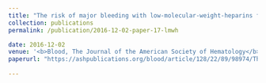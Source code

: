 ```yaml
---
title: "The risk of major bleeding with low-molecular-weight-heparins for venous thromboembolism in dialysis patients: the Q-VTE Study"
collection: publications
permalink: /publication/2016-12-02-paper-17-lmwh

date: 2016-12-02
venue: '<b>Blood, The Journal of the American Society of Hematology</b>. Adi J Klil-Drori, <b>Janie Coulombe</b>, Sharon J Nessim, Vicky Tagalakis'
paperurl: "https://ashpublications.org/blood/article/128/22/89/98974/The-Risk-of-Major-Bleeding-with-Low-Molecular"
 
---
```

